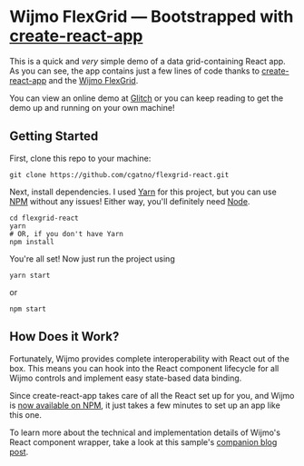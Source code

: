 # Wijmo FlexGrid — Bootstrapped with [create-react-app](https://github.com/facebook/create-react-app)

This is a quick and _very_ simple demo of a data grid-containing React app. As you can see, the app contains just a few lines of code thanks to [create-react-app](https://github.com/facebook/create-react-app) and the [Wijmo FlexGrid](https://www.grapecity.com/en/wijmo-flexgrid).

You can view an online demo at [Glitch]() or you can keep reading to get the demo up and running on your own machine!

## Getting Started

First, clone this repo to your machine:

    git clone https://github.com/cgatno/flexgrid-react.git

Next, install dependencies. I used [Yarn](https://yarnpkg.com/en/) for this project, but you can use [NPM](https://www.npmjs.com/) without any issues! Either way, you'll definitely need [Node](https://nodejs.org/en/).

    cd flexgrid-react
    yarn
    # OR, if you don't have Yarn
    npm install

You're all set! Now just run the project using

    yarn start

or

    npm start

## How Does it Work?

Fortunately, Wijmo provides complete interoperability with React out of the box. This means you can hook into the React component lifecycle for all Wijmo controls and implement easy state-based data binding.

Since create-react-app takes care of all the React set up for you, and Wijmo is [now available on NPM](https://www.grapecity.com/en/blogs/wijmo-2018v1-landed), it just takes a few minutes to set up an app like this one.

To learn more about the technical and implementation details of Wijmo's React component wrapper, take a look at this sample's [companion blog post](https://www.grapecity.com/en/blogs/wijmo-flexgrid-best-react-data-grid).
